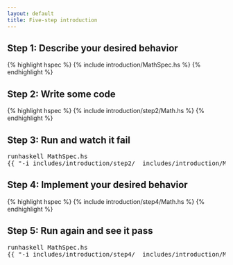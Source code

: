 ```yaml
---
layout: default
title: Five-step introduction
---
```


## Step 1: Describe your desired behavior
{% highlight hspec %}
{% include introduction/MathSpec.hs %}
{% endhighlight %}

## Step 2: Write some code
{% highlight hspec %}
{% include introduction/step2/Math.hs %}
{% endhighlight %}

## Step 3: Run and watch it fail
<pre>
<kbd class="shell-input">runhaskell MathSpec.hs</kbd>
<samp>{{ "-i_includes/introduction/step2/ _includes/introduction/MathSpec.hs --html --seed 921447365 --ignore-dot-hspec" | runhaskell }}</samp></pre>

## Step 4: Implement your desired behavior

{% highlight hspec %}
{% include introduction/step4/Math.hs %}
{% endhighlight %}

## Step 5: Run again and see it pass
<pre>
<kbd class="shell-input">runhaskell MathSpec.hs</kbd>
<samp>{{ "-i_includes/introduction/step4/ _includes/introduction/MathSpec.hs --html --seed 921447365 --ignore-dot-hspec" | runhaskell }}</samp></pre>

